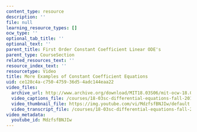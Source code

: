 ```yaml
---
content_type: resource
description: ''
file: null
learning_resource_types: []
ocw_type: ''
optional_tab_title: ''
optional_text: ''
parent_title: First Order Constant Coefficient Linear ODE's
parent_type: CourseSection
related_resources_text: ''
resource_index_text: ''
resourcetype: Video
title: More Examples of Constant Coefficient Equations
uid: ce128c4a-c750-4759-36d5-4adc144eaa22
video_files:
  archive_url: http://www.archive.org/download/MIT18.03S06/mit-ocw-18.03-lec8-24feb2003-220k_512kb.mp4
  video_captions_file: /courses/18-03sc-differential-equations-fall-2011/6aaaf084c44b5994b1bba96e725c4064_MdzfsfBNJIw.vtt
  video_thumbnail_file: https://img.youtube.com/vi/MdzfsfBNJIw/default.jpg
  video_transcript_file: /courses/18-03sc-differential-equations-fall-2011/d95438faeb871dbb979600374e7455a2_MdzfsfBNJIw.pdf
video_metadata:
  youtube_id: MdzfsfBNJIw
---
```


